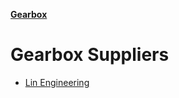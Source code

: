 [**Gearbox**](https://en.wikipedia.org/wiki/Transmission_(mechanics))

# Gearbox Suppliers
* [Lin Engineering](http://www.linengineering.com/gearheads/)